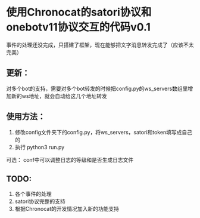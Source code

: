 # 使用Chronocat的satori协议和onebotv11协议交互的代码v0.1

事件的处理还没完成，只搭建了框架，现在能够把文字消息转发完成了（应该不太完美）

## 更新：
对多个bot的支持，需要对多个bot转发的时候把config.py的ws_servers数组里增加新的ws地址，就会自动给这几个地址转发

## 使用方法：
1. 修改config文件夹下的config.py，将ws_servers，satori和token填写成自己的
2. 执行 python3 run.py

 可选：
conf中可以调整日志的等级和是否生成日志文件


## TODO:
1. 各个事件的处理
2. satori协议完整的支持
3. 根据Chronocat的开发情况加入新的功能支持
